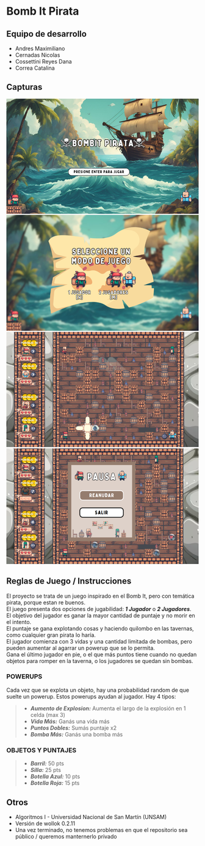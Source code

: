 # Bomb It Pirata

## Equipo de desarrollo

- Andres Maximiliano
- Cernadas Nicolas
- Cossettini Reyes Dana
- Correa Catalina

## Capturas

![Pantalla Inicio](img/image0.png)
![Seleccion 1 jugador/2 jugadores](img/image1.png)
![Juego](img/image2.png)
![Juego en Pausa](img/image3.png)

## Reglas de Juego / Instrucciones

El proyecto se trata de un juego inspirado en el Bomb It, pero con temática pirata, porque estan re buenos. <br>
El juego presenta dos opciones de jugabilidad: **_1 Jugador_** o **_2 Jugadores_**. <br>
El objetivo del jugador es ganar la mayor cantidad de puntaje y no morir en el intento. <br>
El puntaje se gana explotando cosas y haciendo quilombo en las tavernas, como cualquier gran pirata lo haría. <br>
El jugador comienza con 3 vidas y una cantidad limitada de bombas, pero pueden aumentar al agarrar un powerup que se lo permita. <br>
Gana el último jugador en pie, o el que más puntos tiene cuando no quedan objetos para romper en la taverna, o los jugadores se quedan sin bombas.

### POWERUPS

Cada vez que se explota un objeto, hay una probabilidad random de que suelte un powerup. Estos powerups ayudan al jugador. Hay 4 tipos:

> - **_Aumento de Explosion:_** Aumenta el largo de la explosión en 1 celda (max 3) <br>
> - **_Vida Más:_** Ganás una vida más <br>
> - **_Puntos Dobles:_** Sumás puntaje x2 <br>
> - **_Bomba Más:_** Ganás una bomba más <br>

### OBJETOS Y PUNTAJES

> - **_Barril:_** 50 pts <br>
> - **_Silla:_** 25 pts<br>
> - **_Botella Azul:_** 10 pts<br>
> - **_Botella Roja:_** 15 pts<br>

## Otros

- Algoritmos I - Universidad Nacional de San Martín (UNSAM)
- Versión de wollok 0.2.11
- Una vez terminado, no tenemos problemas en que el repositorio sea público / queremos manternerlo privado
